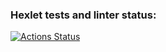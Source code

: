 ### Hexlet tests and linter status:
[![Actions Status](https://github.com/ElKlaus/frontend-project-lvl2/workflows/hexlet-check/badge.svg)](https://github.com/ElKlaus/frontend-project-lvl2/actions)